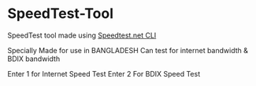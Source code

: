 # SpeedTest-Tool
SpeedTest tool made using [Speedtest.net CLI](https://www.speedtest.net/apps/cli)

Specially Made for use in BANGLADESH
Can test for internet bandwidth & BDIX bandwidth

Enter 1 for Internet Speed Test
Enter 2 For BDIX Speed Test
